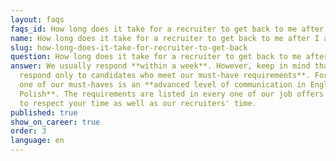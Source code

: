 ```yaml
---
layout: faqs
faqs_id: How long does it take for a recruiter to get back to me after I apply? Career 3
name: How long does it take for a recruiter to get back to me after I apply? Career 3
slug: how-long-does-it-take-for-recruiter-to-get-back
question: How long does it take for a recruiter to get back to me after I apply?
answer: We usually respond **within a week**. However, keep in mind that **we
  respond only to candidates who meet our must-have requirements**. For example
  one of our must-haves is an **advanced level of communication in English and
  Polish**. The requirements are listed in every one of our job offers. We want
  to respect your time as well as our recruiters' time.
published: true
show_on_career: true
order: 3
language: en
---
```

